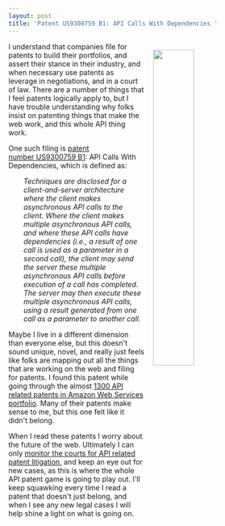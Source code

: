 ```yaml
---
layout: post
title: 'Patent US9300759 B1: API Calls With Dependencies '
---
```

<p><img style="padding: 15px;" src="http://kinlane-productions.s3.amazonaws.com/api_evangelist_site/blog/screen_shot_2017_01_09_at_11.11.55_pm.png" alt="" width="40%" align="right" /></p>
<p>I understand that companies file for patents to build their portfolios, and assert their stance in their industry, and when necessary use patents as leverage in negotiations, and in a court of law. There are a number of things that I feel patents logically apply to, but I have trouble understanding why folks insist on patenting things that make the web work, and this whole API thing work.</p>
<p>One such filing is <a href="http://patft.uspto.gov/netacgi/nph-Parser?Sect2=PTO1&amp;Sect2=HITOFF&amp;p=1&amp;u=/netahtml/PTO/search-bool.html&amp;r=1&amp;f=G&amp;l=50&amp;d=PALL&amp;RefSrch=yes&amp;Query=PN/9300759">patent number&nbsp;US9300759 B1</a>: API Calls With Dependencies, which is defined as:</p>
<p style="padding-left: 30px;"><em>Techniques are disclosed for a client-and-server architecture where the client makes asynchronous API calls to the client. Where the client makes multiple asynchronous API calls, and where these API calls have dependencies (i.e., a result of one call is used as a parameter in a second call), the client may send the server these multiple asynchronous API calls before execution of a call has completed. The server may then execute these multiple asynchronous API calls, using a result generated from one call as a parameter to another call.</em></p>
<p>Maybe I live in a different dimension than everyone else, but this doesn't sound unique, novel, and really just feels like folks&nbsp;are mapping out all the things that are working on the web and filing for patents. I found this patent while going through the almost <a href="http://amazon.patents.apievangelist.com/">1300 API related patents in Amazon Web Services portfolio</a>. Many of their patents make sense to me, but this one felt like it didn't belong.</p>
<p>When I read these patents I worry about the future of the web. Ultimately I can only <a href="https://www.courtlistener.com/?q=%22application+programming+interface%22&amp;type=o&amp;order_by=dateFiled+desc&amp;stat_Precedential=on">monitor the courts for API related patent litigation</a>, and keep an eye out for new cases, as this is where the whole API patent game is going to play out. I'll keep squawking every time I read a patent that doesn't just belong, and when I see any new&nbsp;legal cases I will help shine a light on what is going on.</p>